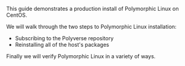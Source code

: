 This guide demonstrates a production install of Polymorphic Linux on CentOS.

We will walk through the two steps to Polymorphic Linux installation:
* Subscribing to the Polyverse repository
* Reinstalling all of the host's packages

Finally we will verify Polymorphic Linux in a variety of ways.